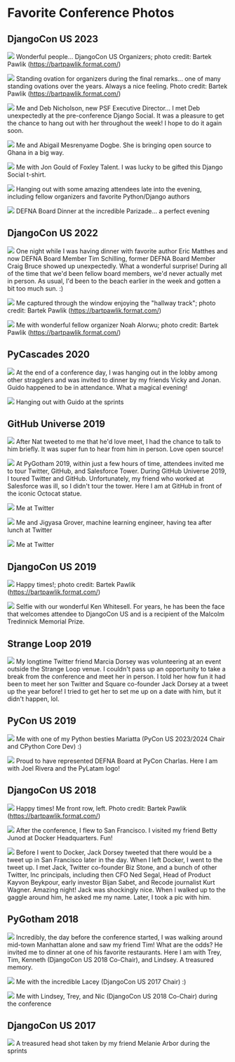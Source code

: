 # Favorite Conference Photos

## DjangoCon US 2023

![](favorite-conference-photos/djangocon-us-2023-organizers-outside.jpg)
Wonderful people... DjangoCon US Organizers; photo credit: Bartek Pawlik (https://bartpawlik.format.com/)

![](favorite-conference-photos/djangocon-us-2023-standing-ovation.jpg)
Standing ovation for organizers during the final remarks... one of many standing ovations over the years. Always a nice feeling. Photo credit: Bartek Pawlik (https://bartpawlik.format.com/)

![](favorite-conference-photos/djangocon-us-2023-me-and-deb.jpg)
Me and Deb Nicholson, new PSF Executive Director... I met Deb unexpectedly at the pre-conference Django Social. It was a pleasure to get the chance to hang out with her throughout the week! I hope to do it again soon. 

![](favorite-conference-photos/djangocon-us-2023-me-and-abigail.jpg)
Me and Abigail Mesrenyame Dogbe. She is bringing open source to Ghana in a big way. 

![](favorite-conference-photos/djangocon-us-2023-me-and-jon.jpg)
Me with Jon Gould of Foxley Talent. I was lucky to be gifted this Django Social t-shirt. 

![](favorite-conference-photos/djangocon-us-2023-hotel-table.jpg)
Hanging out with some amazing attendees late into the evening, including fellow organizers and favorite Python/Django authors

![](favorite-conference-photos/djangocon-us-2023-board-dinner.jpg)
DEFNA Board Dinner at the incredible Parizade... a perfect evening

## DjangoCon US 2022

![](favorite-conference-photos/djangocon-us-2022-me-and-craig-bruce.jpg)
One night while I was having dinner with favorite author Eric Matthes and now DEFNA Board Member Tim Schilling, former DEFNA Board Member Craig Bruce showed up unexpectedly. What a wonderful surprise! During all of the time that we'd been fellow board members, we'd never actually met in person. As usual, I'd been to the beach earlier in the week and gotten a bit too much sun. :) 

![](favorite-conference-photos/djangocon-us-2022-me-outside.jpg)
Me captured through the window enjoying the "hallway track"; photo credit: Bartek Pawlik (https://bartpawlik.format.com/)

![](favorite-conference-photos/djangocon-us-2022-me-with-noah.jpg)
Me with wonderful fellow organizer Noah Alorwu; photo credit: Bartek Pawlik (https://bartpawlik.format.com/)

## PyCascades 2020

![](favorite-conference-photos/pycascades-2020-dinner-with-guido.jpg)
At the end of a conference day, I was hanging out in the lobby among other stragglers and was invited to dinner by my friends Vicky and Jonan. Guido happened to be in attendance. What a magical evening! 

![](favorite-conference-photos/pycascades-2020-sprints-hanging-out-with-guido.jpg)
Hanging out with Guido at the sprints

## GitHub Universe 2019

![](favorite-conference-photos/github-universe-2019-nat.JPG)
After Nat tweeted to me that he'd love meet, I had the chance to talk to him briefly. It was super fun to hear from him in person. Love open source! 

![](favorite-conference-photos/github-universe-2019-github-hq-tour.JPG)
At PyGotham 2019, within just a few hours of time, attendees invited me to tour Twitter, GitHub, and Salesforce Tower. During GitHub Universe 2019, I toured Twitter and GitHub. Unfortunately, my friend who worked at Salesforce was ill, so I didn't tour the tower. Here I am at GitHub in front of the iconic Octocat statue. 

![](favorite-conference-photos/github-universe-2019-twitter-hq-1.jpg)
Me at Twitter

![](favorite-conference-photos/github-universe-2019-lunch-with-jigyasa-at-twitter-hq.jpg)
Me and Jigyasa Grover, machine learning engineer, having tea after lunch at Twitter

![](favorite-conference-photos/github-universe-2019-twitter-hq-2.jpg)
Me at Twitter 

## DjangoCon US 2019

![](favorite-conference-photos/djangocon-us-2019-me.jpg)
Happy times!; photo credit: Bartek Pawlik (https://bartpawlik.format.com/)

![](favorite-conference-photos/djangocon-us-2019-with-ken-whitesell.jpg)
Selfie with our wonderful Ken Whitesell. For years, he has been the face that welcomes attendee to DjangoCon US and is a recipient of the Malcolm Tredinnick Memorial Prize. 

## Strange Loop 2019

![](favorite-conference-photos/strange-loop-2019-me-with-marcia.JPG)
My longtime Twitter friend Marcia Dorsey was volunteering at an event outside the Strange Loop venue. I couldn't pass up an opportunity to take a break from the conference and meet her in person. I told her how fun it had been to meet her son Twitter and Square co-founder Jack Dorsey at a tweet up the year before! I tried to get her to set me up on a date with him, but it didn't happen, lol. 

## PyCon US 2019

![](favorite-conference-photos/pycon-us-2019-me-and-mariatta.jpg)
Me with one of my Python besties Mariatta (PyCon US 2023/2024 Chair and CPython Core Dev) :)

![](favorite-conference-photos/pycon-us-2019-pylatam.jpg)
Proud to have represented DEFNA Board at PyCon Charlas. Here I am with Joel Rivera and the PyLatam logo! 

## DjangoCon US 2018

![](favorite-conference-photos/djangocon-us-2018-me.jpg)
Happy times! Me front row, left. Photo credit: Bartek Pawlik (https://bartpawlik.format.com/)

![](favorite-conference-photos/djangocon-us-2018-meeting-betty-junod-at-docker-hq.jpg)
After the conference, I flew to San Francisco. I visited my friend Betty Junod at Docker Headquarters. Fun! 

![](favorite-conference-photos/djangocon-us-2018-meeting-jack-at-a-tweet-up.jpg)
Before I went to Docker, Jack Dorsey tweeted that there would be a tweet up in San Francisco later in the day. When I left Docker, I went to the tweet up. I met Jack, Twitter co-founder Biz Stone, and a bunch of other Twitter, Inc principals, including then CFO Ned Segal, Head of Product Kayvon Beykpour, early investor Bijan Sabet, and Recode journalist Kurt Wagner. Amazing night! Jack was shockingly nice. When I walked up to the gaggle around him, he asked me my name. Later, I took a pic with him. 

## PyGotham 2018

![](favorite-conference-photos/pygotham-2018-han-dynasty.jpg)
Incredibly, the day before the conference started, I was walking around mid-town Manhattan alone and saw my friend Tim! What are the odds? He invited me to dinner at one of his favorite restaurants. Here I am with Trey, Tim, Kenneth (DjangoCon US 2018 Co-Chair), and Lindsey. A treasured memory.   

![](favorite-conference-photos/pygotham-2018-me-and-lacey.jpg)
Me with the incredible Lacey (DjangoCon US 2017 Chair) :)

![](favorite-conference-photos/pygotham-2018-me-lindsey-trey-nic.jpg)
Me with Lindsey, Trey, and Nic (DjangoCon US 2018 Co-Chair) during the conference

## DjangoCon US 2017

![](favorite-conference-photos/djangocon-us-2017-headshot-by-melanie-arbor.jpg)
A treasured head shot taken by my friend Melanie Arbor during the sprints
